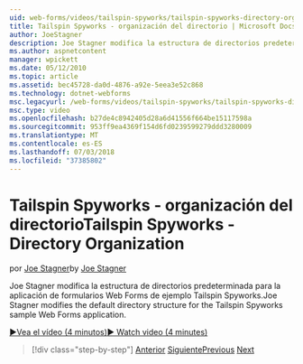 ```yaml
---
uid: web-forms/videos/tailspin-spyworks/tailspin-spyworks-directory-organization
title: Tailspin Spyworks - organización del directorio | Microsoft Docs
author: JoeStagner
description: Joe Stagner modifica la estructura de directorios predeterminada para la aplicación de formularios Web Forms de ejemplo Tailspin Spyworks.
ms.author: aspnetcontent
manager: wpickett
ms.date: 05/12/2010
ms.topic: article
ms.assetid: bec45728-da0d-4876-a92e-5eea3e52c868
ms.technology: dotnet-webforms
msc.legacyurl: /web-forms/videos/tailspin-spyworks/tailspin-spyworks-directory-organization
msc.type: video
ms.openlocfilehash: b27de4c8942405d28a6d41556f664be15117598a
ms.sourcegitcommit: 953ff9ea4369f154d6fd0239599279ddd3280009
ms.translationtype: MT
ms.contentlocale: es-ES
ms.lasthandoff: 07/03/2018
ms.locfileid: "37385802"
---
```

<a name="tailspin-spyworks---directory-organization"></a><span data-ttu-id="63ae8-103">Tailspin Spyworks - organización del directorio</span><span class="sxs-lookup"><span data-stu-id="63ae8-103">Tailspin Spyworks - Directory Organization</span></span>
====================
<span data-ttu-id="63ae8-104">por [Joe Stagner](https://github.com/JoeStagner)</span><span class="sxs-lookup"><span data-stu-id="63ae8-104">by [Joe Stagner](https://github.com/JoeStagner)</span></span>

<span data-ttu-id="63ae8-105">Joe Stagner modifica la estructura de directorios predeterminada para la aplicación de formularios Web Forms de ejemplo Tailspin Spyworks.</span><span class="sxs-lookup"><span data-stu-id="63ae8-105">Joe Stagner modifies the default directory structure for the Tailspin Spyworks sample Web Forms application.</span></span>

[<span data-ttu-id="63ae8-106">&#9654;Vea el vídeo (4 minutos)</span><span class="sxs-lookup"><span data-stu-id="63ae8-106">&#9654; Watch video (4 minutes)</span></span>](https://channel9.msdn.com/Blogs/ASP-NET-Site-Videos/tailspin-spyworks-directory-organization)

> [!div class="step-by-step"]
> <span data-ttu-id="63ae8-107">[Anterior](tailspin-spyworks-intro-ui-and-edm.md)
> [Siguiente](tailspin-spyworks-category-menu.md)</span><span class="sxs-lookup"><span data-stu-id="63ae8-107">[Previous](tailspin-spyworks-intro-ui-and-edm.md)
[Next](tailspin-spyworks-category-menu.md)</span></span>
